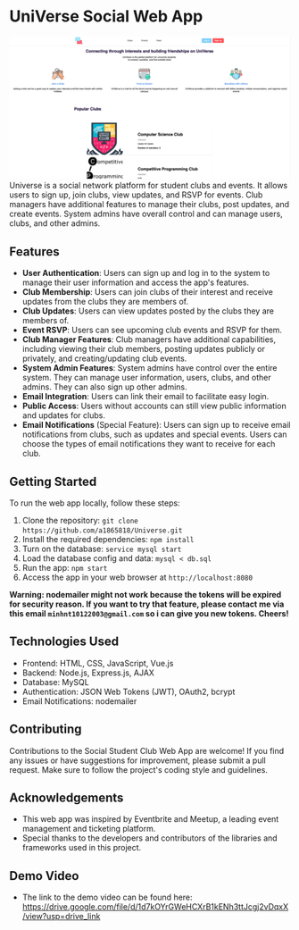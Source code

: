 # UniVerse Social Web App

![Group Image](public/images/universe.png)
Universe is a social network platform for student clubs and events. It allows users to sign up, join clubs, view updates, and RSVP for events. Club managers have additional features to manage their clubs, post updates, and create events. System admins have overall control and can manage users, clubs, and other admins.

## Features

- **User Authentication**: Users can sign up and log in to the system to manage their user information and access the app's features.
- **Club Membership**: Users can join clubs of their interest and receive updates from the clubs they are members of.
- **Club Updates**: Users can view updates posted by the clubs they are members of.
- **Event RSVP**: Users can see upcoming club events and RSVP for them.
- **Club Manager Features**: Club managers have additional capabilities, including viewing their club members, posting updates publicly or privately, and creating/updating club events.
- **System Admin Features**: System admins have control over the entire system. They can manage user information, users, clubs, and other admins. They can also sign up other admins.
- **Email Integration**: Users can link their email to facilitate easy login.
- **Public Access**: Users without accounts can still view public information and updates for clubs.
- **Email Notifications** (Special Feature): Users can sign up to receive email notifications from clubs, such as updates and special events. Users can choose the types of email notifications they want to receive for each club.

## Getting Started

To run the web app locally, follow these steps:

1. Clone the repository: `git clone https://github.com/a1865818/Universe.git`
2. Install the required dependencies: `npm install`
3. Turn on the database: `service mysql start`
4. Load the database config and data: `mysql < db.sql`
5. Run the app: `npm start`
6. Access the app in your web browser at `http://localhost:8080`

<b> Warning: nodemailer might not work because the tokens will be expired for security reason. If you want to try that feature, please contact me via this email `minhnt10122003@gmail.com` so i can give you new tokens. Cheers! </b>

## Technologies Used

- Frontend: HTML, CSS, JavaScript, Vue.js
- Backend: Node.js, Express.js, AJAX
- Database: MySQL
- Authentication: JSON Web Tokens (JWT), OAuth2, bcrypt
- Email Notifications: nodemailer

## Contributing

Contributions to the Social Student Club Web App are welcome! If you find any issues or have suggestions for improvement, please submit a pull request. Make sure to follow the project's coding style and guidelines.

## Acknowledgements

- This web app was inspired by Eventbrite and Meetup, a leading event management and ticketing platform.
- Special thanks to the developers and contributors of the libraries and frameworks used in this project.

## Demo Video

- The link to the demo video can be found here: https://drive.google.com/file/d/1d7kOYrGWeHCXrB1kENh3ttJcgj2vDqxX/view?usp=drive_link
